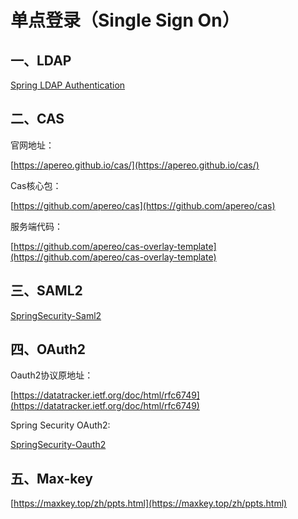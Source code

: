 # 单点登录（Single Sign On）

## 一、LDAP

[Spring LDAP Authentication](https://docs.spring.io/spring-security/reference/servlet/authentication/passwords/ldap.html#servlet-authentication-ldap-embedded)

## 二、CAS

官网地址：

[https://apereo.github.io/cas/](https://apereo.github.io/cas/)

Cas核心包：

[https://github.com/apereo/cas](https://github.com/apereo/cas)

服务端代码：

[https://github.com/apereo/cas-overlay-template](https://github.com/apereo/cas-overlay-template)


## 三、SAML2

[SpringSecurity-Saml2](https://docs.spring.io/spring-security/reference/servlet/saml2/index.html)

## 四、OAuth2

Oauth2协议原地址：

[https://datatracker.ietf.org/doc/html/rfc6749](https://datatracker.ietf.org/doc/html/rfc6749)

Spring Security OAuth2:

[SpringSecurity-Oauth2](https://docs.spring.io/spring-security/reference/servlet/oauth2/index.html)


## 五、Max-key

[https://maxkey.top/zh/ppts.html](https://maxkey.top/zh/ppts.html)
